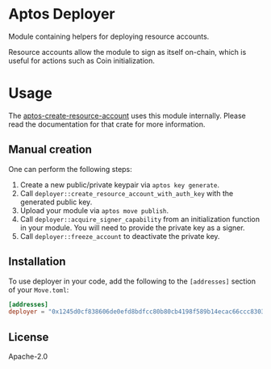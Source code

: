 # Aptos Deployer

Module containing helpers for deploying resource accounts.

Resource accounts allow the module to sign as itself on-chain, which is useful for actions such as Coin initialization.

# Usage

The [aptos-create-resource-account](https://github.com/aptosis/aptos-toolkit/tree/master/crates/aptos-create-resource-account) uses
this module internally. Please read the documentation for that crate for more information.

## Manual creation

One can perform the following steps:

1. Create a new public/private keypair via `aptos key generate`.
2. Call `deployer::create_resource_account_with_auth_key` with the generated public key.
3. Upload your module via `aptos move publish`.
4. Call `deployer::acquire_signer_capability` from an initialization function in your module. You will need to provide the private key as a signer.
5. Call `deployer::freeze_account` to deactivate the private key.

## Installation

To use deployer in your code, add the following to the `[addresses]` section of your `Move.toml`:

```toml
[addresses]
deployer = "0x1245d0cf838606de0efd8bdfcc80b80cb4198f589b14ecac66ccc83035102c00"
```

## License

Apache-2.0
